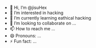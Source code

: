 - 👋 Hi, I’m @jisuHex
- 👀 I’m interested in hacking
- 🌱 I’m currently learning eathical hacking
- 💞️ I’m looking to collaborate on ...
- 📫 How to reach me ...
- 😄 Pronouns: ...
- ⚡ Fun fact: ...

<!---
jisuHex/jisuHex is a ✨ special ✨ repository because its `README.md` (this file) appears on your GitHub profile.
You can click the Preview link to take a look at your changes.
--->
